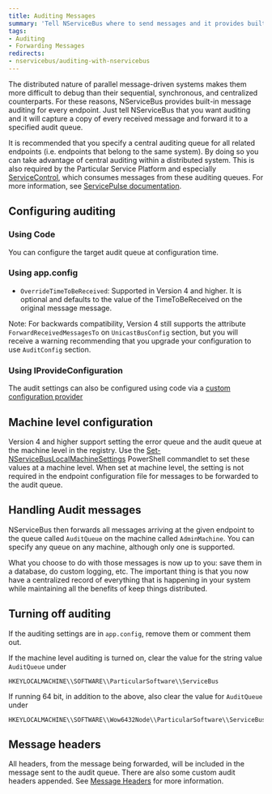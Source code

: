 ```yaml
---
title: Auditing Messages
summary: 'Tell NServiceBus where to send messages and it provides built-in message auditing for every endpoint'
tags:
- Auditing
- Forwarding Messages
redirects:
- nservicebus/auditing-with-nservicebus
---
```


The distributed nature of parallel message-driven systems makes them more difficult to debug than their sequential, synchronous, and centralized counterparts. For these reasons, NServiceBus provides built-in message auditing for every endpoint. Just tell NServiceBus that you want auditing and it will capture a copy of every received message and forward it to a specified audit queue. 

It is recommended that you specify a central auditing queue for all related endpoints (i.e. endpoints that belong to the same system). By doing so you can take advantage of central auditing within a distributed system. This is also required by the Particular Service Platform and especially [ServiceControl](/servicecontrol), which consumes messages from these auditing queues. For more information, see [ServicePulse documentation](/servicepulse/).


## Configuring auditing


### Using Code

You can configure the target audit queue at configuration time.

<!-- import AuditWithCode -->


### Using app.config

<!-- import configureAuditUsingXml -->

* `OverrideTimeToBeReceived`: Supported in Version 4 and higher. It is optional and defaults to the value of the TimeToBeReceived on the original message message.  

Note: For backwards compatibility, Version 4 still supports the attribute `ForwardReceivedMessagesTo` on `UnicastBusConfig` section, but you will receive a warning recommending that you upgrade your configuration to use `AuditConfig` section.


### Using IProvideConfiguration

The audit settings can also be configured using code via a  [custom configuration provider](/nservicebus/hosting/custom-configuration-providers.md)

<!-- import AuditProvideConfiguration -->


## Machine level configuration

Version 4 and higher support setting the error queue and the audit queue at the machine level in the registry. Use the [Set-NServiceBusLocalMachineSettings](management-using-powershell.md) PowerShell commandlet to set these values at a machine level. When set at machine level, the setting is not required in the endpoint configuration file for messages to be forwarded to the audit queue.


## Handling Audit messages

NServiceBus then forwards all messages arriving at the given endpoint to the queue called `AuditQueue` on the machine called `AdminMachine`. You can specify any queue on any machine, although only one is supported.

What you choose to do with those messages is now up to you: save them in a database, do custom logging, etc. The important thing is that you now have a centralized record of everything that is happening in your system while maintaining all the benefits of keep things distributed.


## Turning off auditing

If the auditing settings are in `app.config`, remove them or comment them out.

If the machine level auditing is turned on, clear the value for the string value `AuditQueue` under

    HKEYLOCALMACHINE\\SOFTWARE\\ParticularSoftware\\ServiceBus

If running 64 bit, in addition to the above, also clear the value for `AuditQueue` under 

    HKEYLOCALMACHINE\\SOFTWARE\\Wow6432Node\\ParticularSoftware\\ServiceBus


## Message headers

All headers, from the message being forwarded, will be included in the message sent to the audit queue. There are also some custom audit headers appended. See [Message Headers](/nservicebus/operations/auditing.md) for more information.
